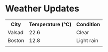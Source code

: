 # Weather Updates

<!-- WEATHER-UPDATE-START -->
<table><tr><th>City</th><th>Temperature (°C)</th><th>Condition</th></tr><tr><td>Valsad</td><td>22.6</td><td>Clear</td></tr><tr><td>Boston</td><td>12.8</td><td>Light rain</td></tr><tr><td></td><td></td><td></td></tr></table>
<!-- WEATHER-UPDATE-END -->
